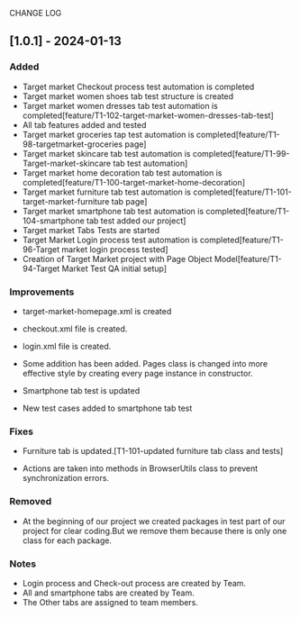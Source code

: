 CHANGE LOG

## [1.0.1] - 2024-01-13

### Added

- Target market Checkout process test automation is completed
- Target market women shoes tab test structure is created
- Target market women dresses tab test automation is completed[feature/T1-102-target-market-women-dresses-tab-test]
- All tab features added and tested
- Target market groceries tap test automation is completed[feature/T1-98-targetmarket-groceries page]
- Target market skincare tab test automation is completed[feature/T1-99-Target-market-skincare tab test automation]
- Target market home decoration tab test automation is completed[feature/T1-100-target-market-home-decoration]
- Target market furniture tab test automation is completed[feature/T1-101-target-market-furniture tab page]
- Target market smartphone tab test automation is completed[feature/T1-104-smartphone tab test added our project]
- Target market Tabs Tests are started
- Target Market Login process test automation is completed[feature/T1-96-Target market login process tested]
- Creation of Target Market project with Page Object Model[feature/T1-94-Target Market Test QA initial setup]

### Improvements
- target-market-homepage.xml is created
- checkout.xml file is created.
- login.xml file is created.

- Some addition has been added. Pages class is changed into more effective
  style by creating every page instance in constructor.

- Smartphone tab test is updated
- New test cases added to smartphone tab test

### Fixes
- Furniture tab is updated.[T1-101-updated furniture tab class and tests]

- Actions are taken into methods in BrowserUtils class to prevent
  synchronization errors.

### Removed
- At the beginning of our project we created packages in test part of our
project for clear coding.But we remove them because there is only one class
for each package.

### Notes
- Login process and Check-out process are created by Team.
- All and smartphone tabs are created by Team.
- The Other tabs are assigned to team members.